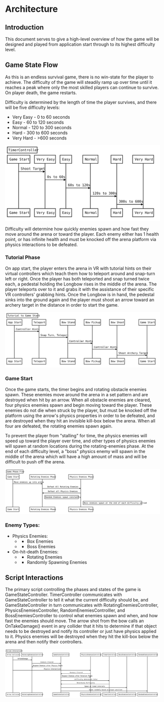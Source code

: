 # Architecture

## Introduction

This document serves to give a high-level overview of how the game will be designed and played from application start through to its highest difficulty level. 

## Game State Flow

As this is an endless survival game, there is no win-state for the player to achieve. The difficulty of the game will steadily ramp up over time until it reaches a peak where only the most skilled players can continue to survive. On player death, the game restarts. 

Difficulty is determined by the length of time the player survives, and there will be five difficulty levels: 

* Very Easy - 0 to 60 seconds
* Easy - 60 to 120 seconds
* Normal - 120 to 300 seconds
* Hard - 300 to 600 seconds
* Very Hard - >600 seconds

![TimerController](/docs/TimerControllerDiagram.svg)

Difficulty will determine how quickly enemies spawn and how fast they move around the arena or toward the player. Each enemy either has 1 health point, or has infinite health and must be knocked off the arena platform via physics interactions to be defeated.

### Tutorial Phase

On app start, the player enters the arena in VR with tutorial hints on their virtual controllers which teach them how to teleport around and snap-turn left or right. Once the player has both teleported and snap turned twice each, a pedestal holding the Longbow rises in the middle of the arena. The player teleports over to it and grabs it with the assistance of their specific VR controllers' grabbing hints. Once the Longbow is in hand, the pedestal sinks into the ground again and the player must shoot an arrow toward an archery target in the distance in order to start the game. 

![Tutorial](/docs/TutorialDiagram.svg)

### Game Start

Once the game starts, the timer begins and rotating obstacle enemies spawn. These enemies move around the arena in a set pattern and are destroyed when hit by an arrow. When all obstacle enemies are cleared, four physics enemies spawn and begin moving toward the player. These enemies do not die when struck by the player, but must be knocked off the platform using the arrow's physics properties in order to be defeated, and are destroyed when they hit an invisible kill-box below the arena. When all four are defeated, the rotating enemies spawn again.

To prevent the player from "stalling" for time, the physics enemies will speed up toward the player over time, and other types of physics enemies will spawn at random locations during the rotating-enemies phase. At the end of each difficulty level, a "boss" physics enemy will spawn in the middle of the arena which will have a high amount of mass and will be difficult to push off the arena.

![Game Phase Flow](/docs/GamePhaseFlowDiagram.svg)

### Enemy Types:
* Physics Enemies:
  * - Box Enemies
  * - Boss Enemies
* On-hit-death Enemies:
  * - Rotating Enemies
  * - Randomly Spawning Enemies

## Script Interactions

The primary script controlling the phases and states of the game is GameStateController. TimerController communicates with GameStateController to tell it what the current difficulty should be, and GameStateController in turn communicates with RotatingEnemiesController, PhysicsEnemiesController, RandomEnemiesControlller, and BossEnemiesController to control what enemies spawn and when, and how fast the enemies should move. The arrow shot from the bow calls an OnTakeDamage() event in any collider that it hits to determine if that object needs to be destroyed and notify its controller or just have physics applied to it. Physics enemies will be destroyed when they hit the kill-box below the arena and then notify their controllers. 

![Script Interactions](/docs/ScriptInteractionsDiagram.svg)